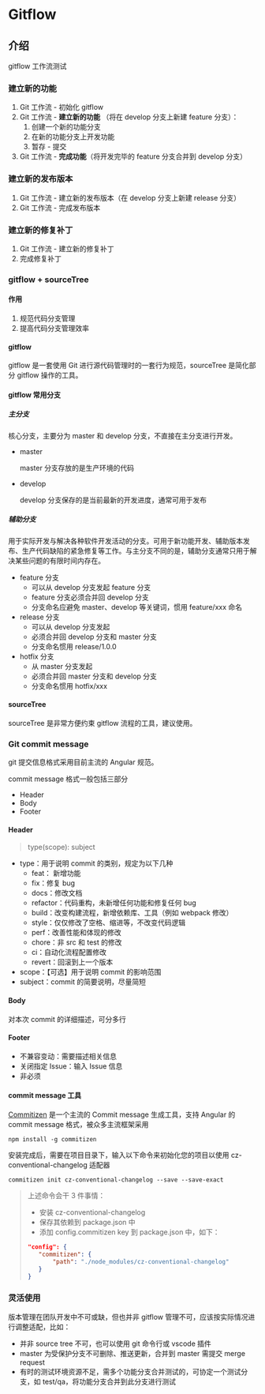 # Gitflow

## 介绍

gitflow 工作流测试



### 建立新的功能

1. Git 工作流 - 初始化 gitflow
2. Git 工作流 - **建立新的功能** （将在 develop 分支上新建 feature 分支）： 
   1. 创建一个新的功能分支
   2. 在新的功能分支上开发功能
   3. 暂存 - 提交
3. Git 工作流 - **完成功能**（将开发完毕的 feature 分支合并到 develop 分支）



### 建立新的发布版本

1. Git 工作流 - 建立新的发布版本（在 develop 分支上新建 release 分支）
2. Git 工作流 - 完成发布版本



### 建立新的修复补丁

1. Git 工作流 - 建立新的修复补丁
2. 完成修复补丁




### gitflow + sourceTree

#### 作用

1. 规范代码分支管理
2. 提高代码分支管理效率



#### gitflow

gitflow 是一套使用 Git 进行源代码管理时的一套行为规范，sourceTree 是简化部分 gitflow 操作的工具。

#### gitflow 常用分支

##### 主分支

核心分支，主要分为 master 和 develop 分支，不直接在主分支进行开发。

- master

  master 分支存放的是生产环境的代码

- develop

  develop 分支保存的是当前最新的开发进度，通常可用于发布

##### 辅助分支

用于实际开发与解决各种软件开发活动的分支。可用于新功能开发、辅助版本发布、生产代码缺陷的紧急修复等工作。与主分支不同的是，辅助分支通常只用于解决某些问题的有限时间内存在。

- feature 分支
  - 可以从 develop 分支发起 feature 分支
  - feature 分支必须合并回 develop 分支
  - 分支命名应避免 master、develop 等关键词，惯用 feature/xxx 命名
- release 分支
  - 可以从 develop 分支发起
  - 必须合并回 develop 分支和 master 分支
  - 分支命名惯用 release/1.0.0
- hotfix 分支
  - 从 master 分支发起
  - 必须合并回 master 分支和 develop 分支
  - 分支命名惯用 hotfix/xxx



#### sourceTree

sourceTree 是非常方便约束 gitflow 流程的工具，建议使用。





### Git commit message

git 提交信息格式采用目前主流的 Angular 规范。

commit message 格式一般包括三部分

- Header
- Body
- Footer



#### Header

> type(scope): subject

- type：用于说明 commit 的类别，规定为以下几种
  - feat： 新增功能
  - fix：修复 bug
  - docs：修改文档
  - refactor：代码重构，未新增任何功能和修复任何 bug
  - build：改变构建流程，新增依赖库、工具（例如 webpack 修改）
  - style：仅仅修改了空格、缩进等，不改变代码逻辑
  - perf：改善性能和体现的修改
  - chore：非 src 和 test 的修改
  - ci：自动化流程配置修改
  - revert：回滚到上一个版本
- scope：【可选】用于说明 commit 的影响范围
- subject：commit 的简要说明，尽量简短



#### Body

对本次 commit 的详细描述，可分多行



#### Footer

- 不兼容变动：需要描述相关信息
- 关闭指定 Issue：输入 Issue 信息
- 非必须



#### commit message 工具

[Commitizen](https://github.com/commitizen/cz-cli) 是一个主流的 Commit message 生成工具，支持 Angular 的 commit message 格式，被众多主流框架采用

```shell
npm install -g commitizen
```

安装完成后，需要在项目目录下，输入以下命令来初始化您的项目以使用 cz-conventional-changelog 适配器

```shell
commitizen init cz-conventional-changelog --save --save-exact
```

> 上述命令会干 3 件事情：
>
> - 安装 cz-conventional-changelog
> - 保存其依赖到 package.json 中
> - 添加 config.commitizen key 到 package.json 中，如下：
>
> ```json
> "config": {
>    "commitizen": {
>        "path": "./node_modules/cz-conventional-changelog"
>    }
> }
> ```


### 灵活使用

版本管理在团队开发中不可或缺，但也并非 gitflow 管理不可，应该按实际情况进行调整适配，比如：

- 并非 source tree 不可，也可以使用 git 命令行或 vscode 插件
- master 为受保护分支不可删除、推送更新，合并到 master 需提交 merge request
- 有时的测试环境资源不足，需多个功能分支合并测试的，可协定一个测试分支，如 test/qa，将功能分支合并到此分支进行测试

